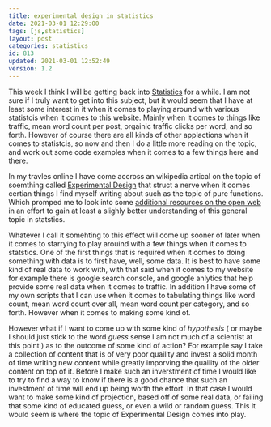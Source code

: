 ```yaml
---
title: experimental design in statistics 
date: 2021-03-01 12:29:00
tags: [js,statistics]
layout: post
categories: statistics
id: 813
updated: 2021-03-01 12:52:49
version: 1.2
---
```


This week I think I will be getting back into [Statistics](https://en.wikipedia.org/wiki/Statistics) for a while. I am not sure if I truly want to get into this subject, but it would seem that I have at least some interest in it when it comes to playing around with various statistcis when it comes to this website. Mainly when it comes to things like traffic, mean word count per post, orgainic traffic clicks per word, and so forth. However of course there are all kinds of other applactions when it comes to statistcis, so now and then I do a little more reading on the topic, and work out some code examples when it comes to a few things here and there.

In my travles online I have come accross an wikipedia artical on the topic of soemthing called [Experimental Design](https://en.wikipedia.org/wiki/Design_of_experiments) that struct a nerve when it comes certian things I find myself writing about such as the topic of pure functions. Which promped me to look into some [additional resources on the open web](https://www.scribbr.com/methodology/experimental-design/) in an effort to gain at least a slighly better understanding of this general topic in statstics.

Whatever I call it somehting to this effect will come up sooner of later when it comes to starrying to play arouind with a few things when it comes to statstics. One of the first things that is required when it comes to doing something with data is to first have, well, some data. It is best to have some kind of real data to work with, with that said when it comes to my website for example there is google search console, and google anlytics that help provide some real data when it comes to traffic. In addition I have some of my own scripts that I can use when it comes to tabulating things like word count, mean word count over all, mean word count per category, and so forth. However when it comes to making some kind of. 

However what if I want to come up with some kind of _hypothesis_ ( or maybe I should just stick to the word _guess_ sense I am not much of a scientist at this point ) as to the outcome of some kind of action? For example say I take a collection of content that is of very poor quaility and invest a solid month of time writing new content while greatly imporving the quaility of the older content on top of it. Before I make such an inverstment of time I would like to try to find a way to know if there is a good chance that such an investment of time will end up being worth the effort. In that case I would want to make some kind of projection, based off of some real data, or failing that some kind of educated guess, or even a wild or random guess. This it would seem is where the topic of Experimental Design comes into play.

<!-- more -->

